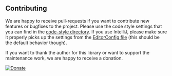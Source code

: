 ## Contributing ##

We are happy to receive pull-requests if you want to contribute new features or bugfixes to the project.
Please use the code style settings that you can find in the [code-style directory](code-style/).
If you use IntelliJ, please make sure it properly picks up the settings from the [EditorConfig file](.editorconfig)
(this should be the default behavior though).

If you want to thank the author for this library or want to support the maintenance work,
we are happy to receive a donation.

[![Donate](https://img.shields.io/badge/Donate-PayPal-green.svg)](https://www.paypal.me/BenediktWaldvogel)
